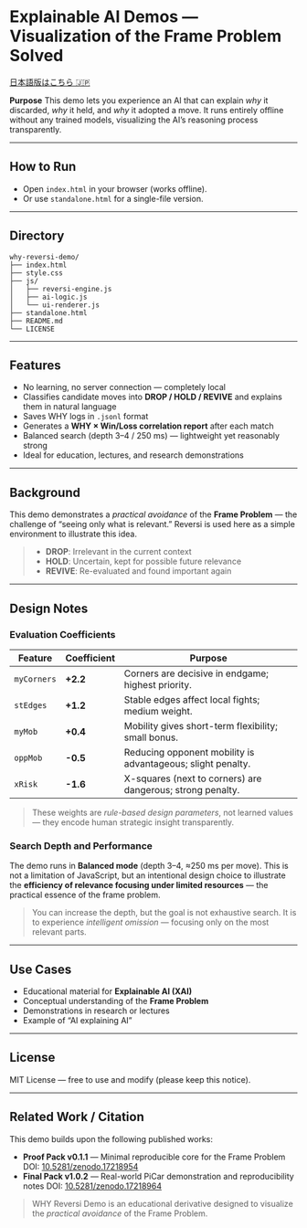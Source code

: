 # Explainable AI Demos — Visualization of the Frame Problem Solved
[日本語版はこちら 🇯🇵](./README.md)

**Purpose**
This demo lets you experience an AI that can explain
*why* it discarded, *why* it held, and *why* it adopted a move.
It runs entirely offline without any trained models, visualizing the AI’s reasoning process transparently.

---

## How to Run
- Open `index.html` in your browser (works offline).
- Or use `standalone.html` for a single-file version.

---

## Directory
```
why-reversi-demo/
├── index.html
├── style.css
├── js/
│   ├── reversi-engine.js
│   ├── ai-logic.js
│   └── ui-renderer.js
├── standalone.html
├── README.md
└── LICENSE
```

---

## Features
- No learning, no server connection — completely local
- Classifies candidate moves into **DROP / HOLD / REVIVE** and explains them in natural language
- Saves WHY logs in `.jsonl` format
- Generates a **WHY × Win/Loss correlation report** after each match
- Balanced search (depth 3–4 / 250 ms) — lightweight yet reasonably strong
- Ideal for education, lectures, and research demonstrations

---

## Background
This demo demonstrates a *practical avoidance* of the **Frame Problem** —
the challenge of “seeing only what is relevant.”
Reversi is used here as a simple environment to illustrate this idea.

> - **DROP**: Irrelevant in the current context
> - **HOLD**: Uncertain, kept for possible future relevance
> - **REVIVE**: Re-evaluated and found important again

---

## Design Notes
### Evaluation Coefficients
| Feature | Coefficient | Purpose |
|----------|-------------|----------|
| `myCorners` | **+2.2** | Corners are decisive in endgame; highest priority. |
| `stEdges` | **+1.2** | Stable edges affect local fights; medium weight. |
| `myMob` | **+0.4** | Mobility gives short-term flexibility; small bonus. |
| `oppMob` | **-0.5** | Reducing opponent mobility is advantageous; slight penalty. |
| `xRisk` | **-1.6** | X-squares (next to corners) are dangerous; strong penalty. |

> These weights are *rule-based design parameters*,
> not learned values — they encode human strategic insight transparently.

### Search Depth and Performance
The demo runs in **Balanced mode** (depth 3–4, ≈250 ms per move).
This is not a limitation of JavaScript, but an intentional design choice
to illustrate the **efficiency of relevance focusing under limited resources** —
the practical essence of the frame problem.

> You can increase the depth, but the goal is not exhaustive search.
> It is to experience *intelligent omission* — focusing only on the most relevant parts.

---

## Use Cases
- Educational material for **Explainable AI (XAI)**
- Conceptual understanding of the **Frame Problem**
- Demonstrations in research or lectures
- Example of “AI explaining AI”

---

## License
MIT License — free to use and modify (please keep this notice).

---

## Related Work / Citation

This demo builds upon the following published works:

- **Proof Pack v0.1.1** — Minimal reproducible core for the Frame Problem
  DOI: [10.5281/zenodo.17218954](https://doi.org/10.5281/zenodo.17218954)
- **Final Pack v1.0.2** — Real-world PiCar demonstration and reproducibility notes
  DOI: [10.5281/zenodo.17218964](https://doi.org/10.5281/zenodo.17218964)

> WHY Reversi Demo is an educational derivative designed to
> visualize the *practical avoidance* of the Frame Problem.